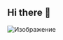 ## Hi there 👋

![Изображение](https://drive.google.com/file/d/1yRYAxtWx1ko0qceHyOzE6gxv7zTgu454/view?usp=drive_link)

